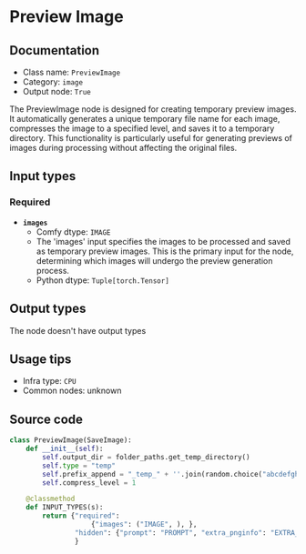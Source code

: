 # Preview Image
## Documentation
- Class name: `PreviewImage`
- Category: `image`
- Output node: `True`

The PreviewImage node is designed for creating temporary preview images. It automatically generates a unique temporary file name for each image, compresses the image to a specified level, and saves it to a temporary directory. This functionality is particularly useful for generating previews of images during processing without affecting the original files.
## Input types
### Required
- **`images`**
    - Comfy dtype: `IMAGE`
    - The 'images' input specifies the images to be processed and saved as temporary preview images. This is the primary input for the node, determining which images will undergo the preview generation process.
    - Python dtype: `Tuple[torch.Tensor]`
## Output types
The node doesn't have output types
## Usage tips
- Infra type: `CPU`
- Common nodes: unknown


## Source code
```python
class PreviewImage(SaveImage):
    def __init__(self):
        self.output_dir = folder_paths.get_temp_directory()
        self.type = "temp"
        self.prefix_append = "_temp_" + ''.join(random.choice("abcdefghijklmnopqrstupvxyz") for x in range(5))
        self.compress_level = 1

    @classmethod
    def INPUT_TYPES(s):
        return {"required":
                    {"images": ("IMAGE", ), },
                "hidden": {"prompt": "PROMPT", "extra_pnginfo": "EXTRA_PNGINFO"},
                }

```
